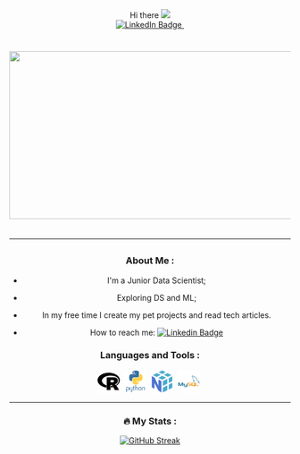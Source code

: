 <div id="header" align="center">
Hi there
  <img src="https://media.giphy.com/media/hvRJCLFzcasrR4ia7z/giphy.gif" width="30px"/>
</h1>
<div id="badges">
  <a href="https://www.linkedin.com/mwlite/in/siumbel-gubaidullina-0512b6212">
    <img src="https://img.shields.io/badge/LinkedIn-blue?style=for-the-badge&logo=linkedin&logoColor=white" alt="LinkedIn Badge"/>
  </a>
  <img src="https://komarev.com/ghpvc/?username=itssiumbel&style=flat-square&color=blue" alt=""/>
   </a>
   <h1>
 <div align="center">
  <img src="https://media.giphy.com/media/JqKOU2VAUx9bt9K4PK/giphy.gif" width="600" height="300"/>
</div>

------------

### About Me :
- I'm a Junior Data Scientist;
- Exploring DS and ML;
- In my free time I create my pet projects and read tech articles.

- How to reach me: [![Linkedin Badge](https://img.shields.io/badge/-Linkedin-blue?style=flat&logo=Linkedin&logoColor=white)](https://www.linkedin.com/mwlite/in/siumbel-gubaidullina-0512b6212)
### Languages and Tools :
<div>
  <img src="https://github.com/devicons/devicon/blob/master/icons/r/r-plain.svg" title="R" alt="R" width="40" height="40"/>&nbsp;
  <img src="https://github.com/devicons/devicon/blob/master/icons/python/python-original-wordmark.svg" title="Python" alt="Python" width="40" height="40"/>&nbsp;
  <img src="https://github.com/devicons/devicon/blob/master/icons/numpy/numpy-original.svg" title="Numpy" alt="Numpy" width="40" height="40"/>&nbsp;
  <img src="https://github.com/devicons/devicon/blob/master/icons/mysql/mysql-original-wordmark.svg" title="MySQL"  alt="MySQL" width="40" height="40"/>&nbsp;
  
</div>

---

### :fire: My Stats :
[![GitHub Streak](http://github-readme-streak-stats.herokuapp.com?user=itssiumbel&theme=dark&background=100000)](https://git.io/streak-stats)
